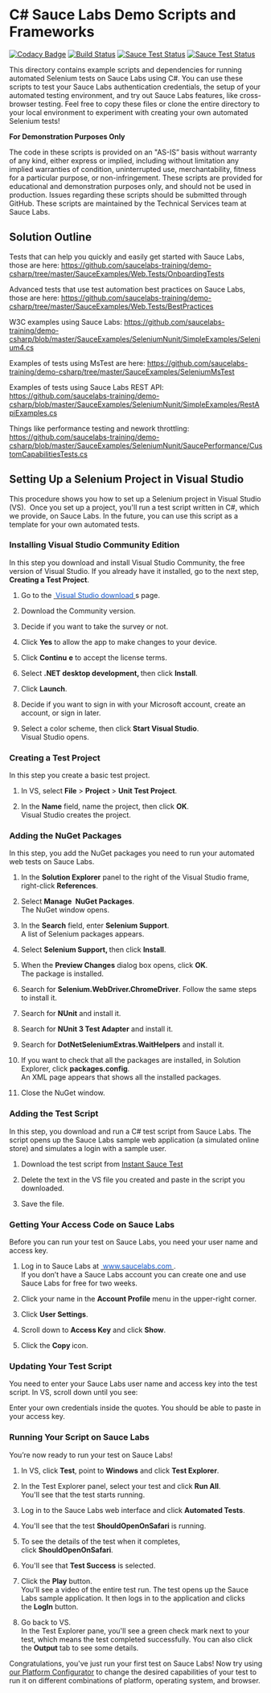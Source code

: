 # C# Sauce Labs Demo Scripts and Frameworks
[![Codacy Badge](https://api.codacy.com/project/badge/Grade/8d73359469c54f01a0ba96a175514ad3)](https://app.codacy.com/app/nadvolod/demo-csharp?utm_source=github.com&utm_medium=referral&utm_content=nadvolod/demo-csharp&utm_campaign=Badge_Grade_Dashboard)
[![Build Status](https://dev.azure.com/nikolayadvolodkin/SauceExamples/_apis/build/status/nikolay-advolodkin.dot-net-sauce)](https://dev.azure.com/nikolayadvolodkin/SauceExamples/_build/latest?definitionId=1)
[![Sauce Test Status](https://saucelabs.com/buildstatus/nikolay-a)](https://app.saucelabs.com/u/nikolay-a)
[![Sauce Test Status](https://saucelabs.com/browser-matrix/nikolay-a.svg)](https://saucelabs.com/u/nikolay-a)

This directory contains example scripts and dependencies for running automated Selenium tests on Sauce Labs using C#. You can use these scripts to test your Sauce Labs authentication credentials, the setup of your automated testing environment, and try out Sauce Labs features, like cross-browser testing. Feel free to copy these files or clone the entire directory to your local environment to experiment with creating your own automated Selenium tests!

**For Demonstration Purposes Only**

The code in these scripts is provided on an "AS-IS” basis without warranty of any kind, either express or implied, including without limitation any implied warranties of condition, uninterrupted use, merchantability, fitness for a particular purpose, or non-infringement. These scripts are provided for educational and demonstration purposes only, and should not be used in production. Issues regarding these scripts should be submitted through GitHub. These scripts are maintained by the Technical Services team at Sauce Labs.

## Solution Outline
Tests that can help you quickly and easily get started with Sauce Labs, those are here: https://github.com/saucelabs-training/demo-csharp/tree/master/SauceExamples/Web.Tests/OnboardingTests

Advanced tests that use test automation best practices on Sauce Labs, those are here:
https://github.com/saucelabs-training/demo-csharp/tree/master/SauceExamples/Web.Tests/BestPractices

W3C examples using Sauce Labs:
https://github.com/saucelabs-training/demo-csharp/blob/master/SauceExamples/SeleniumNunit/SimpleExamples/Selenium4.cs

Examples of tests using MsTest are here:
https://github.com/saucelabs-training/demo-csharp/tree/master/SauceExamples/SeleniumMsTest

Examples of tests using Sauce Labs REST API:
https://github.com/saucelabs-training/demo-csharp/blob/master/SauceExamples/SeleniumNunit/SimpleExamples/RestApiExamples.cs

Things like performance testing and nework throttling:
https://github.com/saucelabs-training/demo-csharp/blob/master/SauceExamples/SeleniumNunit/SaucePerformance/CustomCapabilitiesTests.cs

## Setting Up a Selenium Project in Visual Studio 

<p>This procedure shows you how to set up a Selenium project in Visual Studio (VS).  Once you set up a project, you'll run a test script written in C#, which we provide, on Sauce Labs. In the future, you can use this script as a template for your own automated tests.</p>
<p>
  <ac:structured-macro ac:macro-id="f2192343-d438-4546-b9cc-b28263b49ba1" ac:name="toc" ac:schema-version="1"/>
</p>
<h3>Installing Visual Studio Community Edition
</h3>
<p>In this step you download and install Visual Studio Community, the free version of Visual Studio. If you already have it installed, go to the next step, <strong>Creating a Test Project</strong>.
</p>
<ol>
  <li style="list-style-type: decimal;">
    <p>Go to the <a href="https://visualstudio.microsoft.com/downloads/">
        <span style="color: rgb(17,85,204);">Visual Studio download
      </a>s page.</p>
  </li>
  <li style="list-style-type: decimal;">
    <p>Download the Community version.</p>
  </li>
  <li style="list-style-type: decimal;">
    <p>Decide if you want to take the survey or not.</p>
  </li>
  <li style="list-style-type: decimal;">
    <p>Click <strong>Yes</strong> to allow the app to make changes to your device.</p>
  </li>
  <li style="list-style-type: decimal;">
    <p>Click <strong>Continu</strong>
      <strong>e</strong> to accept the license terms.</p>
  </li>
  <li style="list-style-type: decimal;">
    <p>Select <strong>.NET desktop development, </strong>then click <strong>Install</strong>.</p>
  </li>
  <li style="list-style-type: decimal;">
    <p>Click <strong>Launch</strong>.</p>
  </li>
  <li style="list-style-type: decimal;">
    <p>Decide if you want to sign in with your Microsoft account, create an account, or sign in later.</p>
  </li>
  <li style="list-style-type: decimal;">
    <p>Select a color scheme, then click <strong>Start Visual Studio</strong>.<br/>
      <span style="letter-spacing: 0.0px;">Visual Studio opens.
    </p>
  </li>
</ol>
<h3>Creating a Test Project
</h3>
<p>In this step you create a basic test project.
</p>
<ol>
  <li style="list-style-type: decimal;">
    <p>In VS, select <strong>File</strong> &gt; <strong>Project</strong> &gt; <strong>Unit Test Project</strong>.</p>
  </li>
  <li style="list-style-type: decimal;">
    <p>In the <strong>Name</strong> field, name the project, then click <strong>OK</strong>.<br/>
      <span style="letter-spacing: 0.0px;">Visual Studio creates the project.
    </p>
  </li>
</ol>
<h3>Adding the NuGet Packages
</h3>
<p>In this step, you add the NuGet packages you need to run your automated web tests on Sauce Labs.
</p>
<ol>
  <li style="list-style-type: decimal;">
    <p>In the <strong>Solution Explorer</strong> panel to the right of the Visual Studio frame, right-click <strong>References</strong>.</p>
  </li>
  <li style="list-style-type: decimal;">
    <p>Select <strong>Manage </strong>
      <strong>NuGet Packages</strong>. <br/>The NuGet window opens.</p>
  </li>
  <li style="list-style-type: decimal;">
    <p>In the <strong>Search</strong> field, enter <strong>Selenium Support</strong>. <br/>A list of Selenium packages appears.</p>
  </li>
  <li style="list-style-type: decimal;">
    <p>Select <strong>Selenium Support, </strong>then click <strong>Install</strong>.</p>
  </li>
  <li style="list-style-type: decimal;">
    <p>When the <strong>Preview Changes</strong> dialog box opens, click <strong>OK</strong>. <br/>The package is installed.</p>
  </li>
  <li style="list-style-type: decimal;">
    <p>Search for <strong>Selenium.WebDriver.ChromeDriver</strong>. Follow the same steps to install it.</p>
  </li>
  <li style="list-style-type: decimal;">
    <p>Search for <strong>NUnit</strong> and install it.</p>
  </li>
  <li style="list-style-type: decimal;">
    <p>Search for <strong>NUnit 3 Test Adapter</strong> and install it.</p>
  </li>
  <li style="list-style-type: decimal;">
    <p>Search for <strong>DotNetSeleniumExtras.WaitHelpers</strong> and install it.</p>
  </li>
  <li style="list-style-type: decimal;">
    <p>If you want to check that all the packages are installed, in Solution Explorer, click <strong>packages.config</strong>. <br/>An XML page appears that shows all the installed packages.</p>
  </li>
  <li style="list-style-type: decimal;">
    <p>Close the NuGet window.</p>
  </li>
</ol>
<h3>Adding the Test Script
</h3>
<p>In this step, you download and run a C# test script from Sauce Labs. The script opens up the Sauce Labs sample web application (a simulated online store) and simulates a login with a sample user. 
</p>
<ol>
  <li style="list-style-type: decimal;">
    <p>Download the test script from <a href="https://github.com/saucelabs-training/demo-csharp/blob/master/SauceExamples/Web.Tests/OnboardingTests/InstantSauceTest.cs">Instant Sauce Test</a>
    </p>
  </li>
  <li style="list-style-type: decimal;">
    <p>Delete the text in the VS file you created and paste in the script you downloaded.</p>
  </li>
  <li style="list-style-type: decimal;">
    <p>Save the file.</p>
  </li>
</ol>
<h3>Getting Your Access Code on Sauce Labs
</h3>
<p>Before you can run your test on Sauce Labs, you need your user name and access key.
</p>
<ol>
  <li style="list-style-type: decimal;">
    <p>Log in to Sauce Labs at <a href="http://www.saucelabs.com">
        <span style="color: rgb(17,85,204);">www.saucelabs.com
      </a>. <br/>If you don’t have a Sauce Labs account you can create one and use Sauce Labs for free for two weeks.</p>
  </li>
  <li style="list-style-type: decimal;">
    <p>Click your name in the <strong>Account Profile</strong> menu in the upper-right corner.</p>
  </li>
  <li style="list-style-type: decimal;">
    <p>Click <strong>User Settings</strong>.</p>
  </li>
  <li style="list-style-type: decimal;">
    <p>Scroll down to <strong>Access Key</strong> and click <strong>Show</strong>.</p>
  </li>
  <li style="list-style-type: decimal;">
    <p>Click the <strong>Copy </strong>icon.</p>
  </li>
</ol>
<h3>Updating Your Test Script
</h3>
<p>You need to enter your Sauce Labs user name and access key into the test script. In VS, scroll down until you see:
</p>
<ac:structured-macro ac:macro-id="6a12c42a-7f9c-480d-b46e-58984b99fa95" ac:name="code" ac:schema-version="1">
  <ac:plain-text-body><![CDATA[var sauceUserName = "YOUR USER NAME";
var sauceAccessKey = "YOUR ACCESS KEY";]]></ac:plain-text-body>
</ac:structured-macro>
<p>Enter your own credentials inside the quotes. You should be able to paste in your access key.
</p>
<h3>Running Your Script on Sauce Labs
</h3>
<p>You’re now ready to run your test on Sauce Labs!
</p>
<ol>
  <li style="list-style-type: decimal;">
    <p>In VS, click <strong>Test</strong>, point to <strong>Windows</strong> and click <strong>Test Explorer</strong>.</p>
  </li>
  <li style="list-style-type: decimal;">
    <p>In the Test Explorer panel, select your test and click <strong>Run All</strong>. <br/>You'll see that the test starts running.</p>
  </li>
  <li style="list-style-type: decimal;">
    <p>Log in to the Sauce Labs web interface and click <strong>Automated Tests</strong>.</p>
  </li>
  <li style="list-style-type: decimal;">
    <p>You'll see that the test <strong>ShouldOpenOnSafari</strong> is running.</p>
  </li>
  <li style="list-style-type: decimal;">
    <p>To see the details of the test when it completes, click <strong>ShouldOpenOnSafari</strong>. </p>
  </li>
  <li style="list-style-type: decimal;">
    <p>You'll see that <strong>Test Success</strong> is selected. </p>
  </li>
  <li style="list-style-type: decimal;">
    <p>Click the <strong>Play</strong> button. <br/>You'll see a video of the entire test run. The test opens up the Sauce Labs sample application. It then logs in to the application and clicks the <strong>LogIn</strong> button.</p>
  </li>
  <li style="list-style-type: decimal;">
    <p>Go back to VS. <br/>In the Test Explorer pane, you'll see a green check mark next to your test, which means the test completed successfully. You can also click the <strong>Output</strong> tab to see some details.</p>
  </li>
</ol>
<p>Congratulations, you've just run your first test on Sauce Labs! Now try using <a href="https://wiki.saucelabs.com/display/DOCS/Platform+Configurator#/">our Platform Configurator</a> to change the desired capabilities of your test to run it on different combinations of platform, operating system, and browser. </p>
